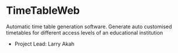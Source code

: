 # TimeTableWeb
Automatic time table generation software. Generate auto customised timetables for different access levels of an educational institution

* Project Lead: Larry Akah
